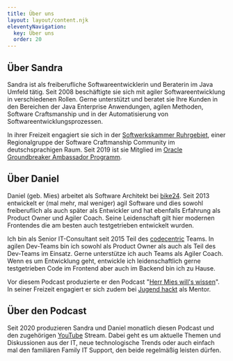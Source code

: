 ```yaml
---
title: Über uns
layout: layout/content.njk
eleventyNavigation:
  key: Über uns
  order: 20
---
```


## Über Sandra

Sandra ist als freiberufliche Softwareentwicklerin und Beraterin im Java Umfeld tätig. Seit 2008 beschäftigte sie sich mit agiler Softwareentwicklung in verschiedenen Rollen. Gerne unterstützt und beratet sie Ihre Kunden in den Bereichen der Java Enterprise Anwendungen, agilen Methoden, Software Craftsmanship und in der Automatisierung von Softwareentwicklungsprozessen.

In ihrer Freizeit engagiert sie sich in der [Softwerkskammer Ruhrgebiet](https://www.softwerkskammer.org/groups/ruhrgebiet), einer Regionalgruppe der Software Craftmanship Community im deutschsprachigen Raum. Seit 2019 ist sie Mitglied im [Oracle Groundbreaker Ambassador Programm](https://apex.oracle.com/pls/apex/f?p=19297:3).

## Über Daniel

Daniel (geb. Mies) arbeitet als Software Architekt bei [bike24](https://bike24.de). Seit 2013 entwickelt er (mal mehr, mal weniger) agil Software und dies sowohl freiberuflich als auch später als Entwickler und hat ebenfalls Erfahrung als Product Owner und Agiler Coach. Seine Leidenschaft gilt hier modernen Frontendes die am besten auch testgetrieben entwickelt wurden.

Ich bin als Senior IT-Consultant seit 2015 Teil des [codecentric](https://codecentric.de) Teams. In agilen Dev-Teams bin ich sowohl als Product Owner als auch als Teil des Dev-Teams im Einsatz. Gerne unterstütze ich auch Teams als Agiler Coach. Wenn es um Entwicklung geht, entwickle ich leidenschaftlich gerne testgetrieben Code im Frontend aber auch im Backend bin ich zu Hause.

Vor diesem Podcast produzierte er den Podcast "[Herr Mies will's wissen](https://mies.me)". In seiner Freizeit engagiert er sich zudem bei [Jugend hackt](https://jugendhackt.org) als Mentor.

## <a name="podcast"></a>Über den Podcast

Seit 2020 produzieren Sandra und Daniel monatlich diesen Podcast und den zugehörigen [YouTube](https://www.youtube.com/channel/UCnVCACzOxoOShe_69qo51hg) Stream. Dabei geht es um aktuelle Themen und Diskussionen aus der IT, neue technologische Trends oder auch einfach mal den familiären Family IT Support, den beide regelmäßig leisten dürfen.
